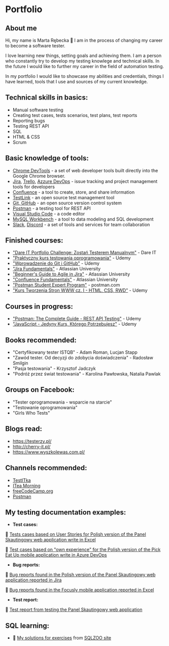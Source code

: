 # Portfolio

## About me

<p>Hi, my name is Marta Rębecka  🙂 I am in the process of changing my career to become a software tester.</p>
<p>I love learning new things, setting goals and achieving them. I am a person who constantly try to develop my testing knowlege and technical skills. In the future I would like to further my career in the field of automation testing.</p>
<p>In my portfolio I would like to showcase my abilities and credentials, things I have learned, tools that I use and sources of my current knowledge.</p>

  ## Technical skills in basics:
  - Manual software testing
  - Creating test cases, tests scenarios, test plans, test reports
  - Reporting bugs
  - Testing REST API
  - SQL
  - HTML & CSS
  - Scrum

## Basic knowledge of tools:
  - [Chrome DevTools](https://developer.chrome.com/) - a set of web developer tools built directly into the Google Chrome browser.
  - [Jira](https://www.atlassian.com/software/jira), [Trello](https://trello.com/), [Azzure DevOps](https://azure.microsoft.com/pl-pl/products/devops/) - issue tracking and project management tools for developers
  - [Confluence](https://www.atlassian.com/pl/software/confluence) - a tool to create, store, and share information
  - [TestLink](https://testlink.org/) - an open source test management tool
  - [Git, GitHub](https://github.com/) - an open source version control system
  - [Postman](https://www.postman.com/) - a testing tool for REST API
  - [Visual Studio Code](https://code.visualstudio.com/) - a code editor
  - [MySQL Workbench](https://www.mysql.com/products/workbench/) - a tool to data modeling and SQL development
  - [Slack](https://slack.com/), [Discord](https://discord.com/) - a set of tools and services for team collaboration
  
## Finished courses:
  - ["Dare IT Portfolio Challenge: Zostań Testerem Manualnym"](https://www.dareit.io/) - Dare IT
  - ["Praktyczny kurs testowania oprogramowania"](https://www.udemy.com/course/praktyczny-kurs-testowania-oprogramowania/) - Udemy
  - ["Wprowadzenie do Git i GitHub"](https://www.udemy.com/course/kurs-git-i-github-od-podstaw/) - Udemy
  - ["Jira Fundamentals"](https://university.atlassian.com/student/path/815443-jira-fundamentals?sid_i=0) - Atlassian University
  - ["Beginner's Guide to Agile in Jira"](https://university.atlassian.com/student/page/1117976-the-beginner-s-guide-to-agile-in-jira-course-description?sid_i=8) - Atlassian University
  - ["Confluence Fundamentals"](https://enable.atlassian.com/student/path/861302-confluence-fundamentals) - Atlassian University
  - ["Postman Student Expert Program"](https://www.postman.com/company/student-program/) - postman.com
  - ["Kurs Tworzenia Stron WWW cz. I - HTML, CSS, RWD"](https://www.udemy.com/course/od-zera-do-front-end-developera-cz1/) - Udemy
  
  ## Courses in progress:
  - ["Postman: The Complete Guide - REST API Testing"](https://www.udemy.com/course/postman-the-complete-guide/) - Udemy
  - ["JavaScript - Jedyny Kurs, Którego Potrzebujesz"](https://www.udemy.com/course/javascript-jedyny-kurs-ktorego-potrzebujesz/) - Udemy

  
## Books recommended:
  - "Certyfikowany tester ISTQB" - Adam Roman, Lucjan Stapp
  - "Zawód tester. Od decyzji do zdobycia doświadczenia" - Radosław Smilgin
  - "Pasja testowania" - Krzysztof Jadczyk
  - "Podróż przez świat testowania" - Karolina Pawłowska, Natalia Pawlak
  
## Groups on Facebook:
  - "Tester oprogramowania - wsparcie na starcie"
  - "Testowanie oprogramowania"
  - "Girls Who Tests"

## Blogs read:
  - https://testerzy.pl/
  - http://cherry-it.pl/
  - https://www.wyszkolewas.com.pl/

## Channels recommended:
  - [TestITka](https://www.youtube.com/c/TestITka)
  - [ITea Morning](https://www.youtube.com/c/ITeaMorning)
  - [freeCodeCamp.org](https://www.youtube.com/c/Freecodecamp/featured)
  - [Postman](https://www.youtube.com/c/postman)
  
## My testing documentation examples:
  - **Test cases:**
  
  📝 [Tests cases based on User Stories for Polish version of the Panel Skautingowy web application write in Excel](https://docs.google.com/spreadsheets/d/1kQpe2bKegMlHgqcILOORV9crnnq4-2NE26g2fCcijXo/edit#gid=0)
  
  📝 [Test cases based on "own experience" for the Polish version of the Pick Eat Up mobile application write in Azure DevOps](https://docs.google.com/spreadsheets/d/1t5N5Hsym98lfeW9AT4NE5X66dmUQnUQZnWTCA7Ask_Q/edit?usp=sharing)
  
  - **Bug reports:**
  
  📝 [Bug reports found in the Polish version of the Panel Skautingowy web application reported in Jira](https://docs.google.com/document/d/1qqDj89mzUqHW5eJKUyrQott_4B63Q6G6WX6K-LERA1g/edit)
  
  📝 [Bug reports found in the Focusly mobile application reported in Excel](https://docs.google.com/spreadsheets/d/11KW9XAAVmZzSV3kJgXaHTnYZcknsz-AVZCmFl74_n5I/edit#gid=0)

  - **Test report:**
  
  📝 [Test report from testing the Panel Skautingowy web application](https://docs.google.com/document/d/1wrpqrm4KpSA6VnfO76IjKV2oV1rtMyuoXY-cv7zrdgk/edit)
  
  
  
  ## SQL learning:
  -  📝 [My solutions for exercises](https://docs.google.com/spreadsheets/d/14ErK9BRq6LU8IIEOZDQ6vLIO84F4ET5BzTAatRvrisU/edit#gid=0) from [SQLZOO site](https://sqlzoo.net/wiki/SQL_Tutorial)
